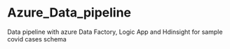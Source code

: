 # Azure_Data_pipeline
Data pipeline with azure Data Factory, Logic App and Hdinsight for sample covid cases schema
